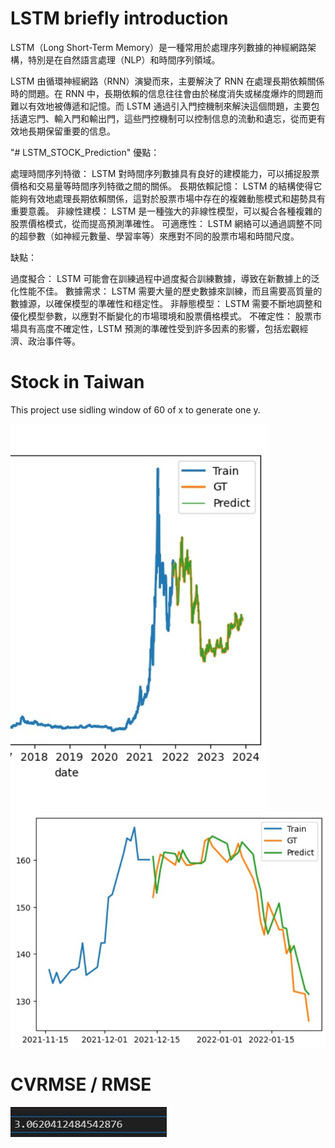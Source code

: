# LSTM briefly introduction
LSTM（Long Short-Term Memory）是一種常用於處理序列數據的神經網路架構，特別是在自然語言處理（NLP）和時間序列領域。

LSTM 由循環神經網路（RNN）演變而來，主要解決了 RNN 在處理長期依賴關係時的問題。在 RNN 中，長期依賴的信息往往會由於梯度消失或梯度爆炸的問題而難以有效地被傳遞和記憶。而 LSTM 通過引入門控機制來解決這個問題，主要包括遺忘門、輸入門和輸出門，這些門控機制可以控制信息的流動和遺忘，從而更有效地長期保留重要的信息。

"# LSTM_STOCK_Prediction" 
優點：

處理時間序列特徵： LSTM 對時間序列數據具有良好的建模能力，可以捕捉股票價格和交易量等時間序列特徵之間的關係。
長期依賴記憶： LSTM 的結構使得它能夠有效地處理長期依賴關係，這對於股票市場中存在的複雜動態模式和趨勢具有重要意義。
非線性建模： LSTM 是一種強大的非線性模型，可以擬合各種複雜的股票價格模式，從而提高預測準確性。
可適應性： LSTM 網絡可以通過調整不同的超參數（如神經元數量、學習率等）來應對不同的股票市場和時間尺度。

缺點：

過度擬合： LSTM 可能會在訓練過程中過度擬合訓練數據，導致在新數據上的泛化性能不佳。
數據需求： LSTM 需要大量的歷史數據來訓練，而且需要高質量的數據源，以確保模型的準確性和穩定性。
非靜態模型： LSTM 需要不斷地調整和優化模型參數，以應對不斷變化的市場環境和股票價格模式。
不確定性： 股票市場具有高度不確定性，LSTM 預測的準確性受到許多因素的影響，包括宏觀經濟、政治事件等。

# Stock in Taiwan
This project use sidling window of 60 of x to generate one y.

![Image](./img/2603_1.jpg)
![Image](./img/2603_2.jpg)
# CVRMSE / RMSE
![Image](./img/2603_3.jpg)

